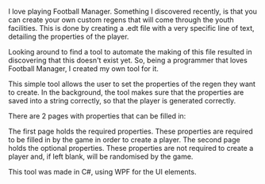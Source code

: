 I love playing Football Manager. Something I discovered recently, is that you can create your own custom regens that will come through the youth facilities. This is done by creating a .edt file with a very specific line of text, detailing the properties of the player.

Looking around to find a tool to automate the making of this file resulted in discovering that this doesn't exist yet. So, being a programmer that loves Football Manager, I created my own tool for it.

This simple tool allows the user to set the properties of the regen they want to create. In the background, the tool makes sure that the properties are saved into a string correctly, so that the player is generated correctly.

There are 2 pages with properties that can be filled in:

The first page holds the required properties. These properties are required to be filled in by the game in order to create a player. The second page holds the optional properties. These properties are not required to create a player and, if left blank, will be randomised by the game.

This tool was made in C#, using WPF for the UI elements.

